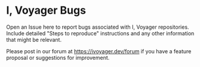# I, Voyager Bugs
Open an Issue here to report bugs associated with I, Voyager repositories. Include detailed "Steps to reproduce" instructions and any other information that might be relevant.

Please post in our forum at https://ivoyager.dev/forum if you have a feature proposal or suggestions for improvement.

